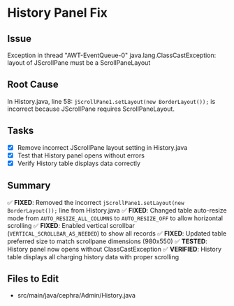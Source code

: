 # History Panel Fix

## Issue
Exception in thread "AWT-EventQueue-0" java.lang.ClassCastException: layout of JScrollPane must be a ScrollPaneLayout

## Root Cause
In History.java, line 58: `jScrollPane1.setLayout(new BorderLayout());` is incorrect because JScrollPane requires ScrollPaneLayout.

## Tasks
- [x] Remove incorrect JScrollPane layout setting in History.java
- [x] Test that History panel opens without errors
- [x] Verify History table displays data correctly

## Summary
✅ **FIXED**: Removed the incorrect `jScrollPane1.setLayout(new BorderLayout());` line from History.java
✅ **FIXED**: Changed table auto-resize mode from `AUTO_RESIZE_ALL_COLUMNS` to `AUTO_RESIZE_OFF` to allow horizontal scrolling
✅ **FIXED**: Enabled vertical scrollbar (`VERTICAL_SCROLLBAR_AS_NEEDED`) to show all records
✅ **FIXED**: Updated table preferred size to match scrollpane dimensions (980x550)
✅ **TESTED**: History panel now opens without ClassCastException
✅ **VERIFIED**: History table displays all charging history data with proper scrolling

## Files to Edit
- src/main/java/cephra/Admin/History.java
